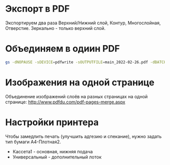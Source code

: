 # Экспорт в PDF

Экспортируем два раза Верхний/Нижний слой, Контур, Многослойная, Отверстие. Зеркально - только верхний слой.

# Объединяем в одиин PDF

```bash
gs -dNOPAUSE -sDEVICE=pdfwrite -sOUTPUTFILE=main_2022-02-26.pdf -dBATCH main_TOP_2022-02-26.pdf main_BOT_2022-02-26.pdf 
```

# Изображения на одной странице

Объединение изображений слоёв на разных страницах на одной странице: http://www.pdfdu.com/pdf-pages-merge.aspx

# Настройки принтера

Чтобы замедлить печать (улучшить адгезию и спекание), нужно задать тип бумаги А4-Плотная2.

* Кассета1 - основная, нижняя подача
* Универсальный - дополнительный лоток

